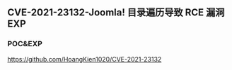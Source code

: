## CVE-2021-23132-Joomla! 目录遍历导致 RCE 漏洞EXP


### POC&EXP
https://github.com/HoangKien1020/CVE-2021-23132
